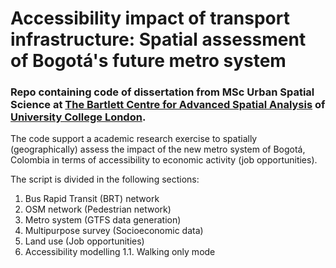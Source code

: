 # Accessibility impact of transport infrastructure: Spatial assessment of Bogotá's future metro system

### Repo containing code of dissertation from MSc Urban Spatial Science at [The Bartlett Centre for Advanced Spatial Analysis](https://www.ucl.ac.uk/bartlett/casa/) of [University College London](https://www.ucl.ac.uk/).

The code support a academic research exercise to spatially (geographically) assess the impact of the new metro system of Bogotá, Colombia in terms of accessibility to economic activity (job opportunities). 

The script is divided in the following sections:

 1. Bus Rapid Transit (BRT) network
 1. OSM network (Pedestrian network)
 1. Metro system (GTFS data generation)
 1. Multipurpose survey (Socioeconomic data)
 1. Land use (Job opportunities)
 1. Accessibility modelling
 1.1. Walking only mode